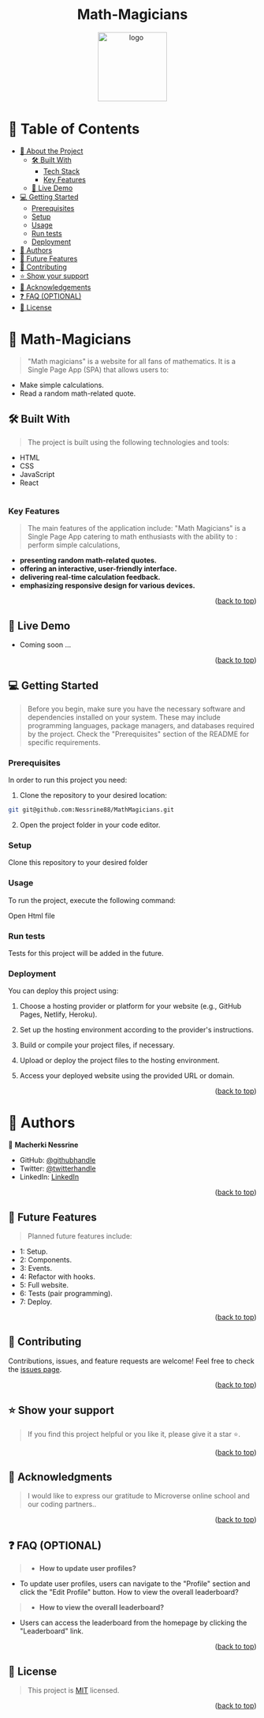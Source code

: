 <h1 align ="center" >  Math-Magicians</h1>
<a name="readme-top"></a>


<div align="center">

  <img src="LOGO (2).png" alt="logo" width="140"  height="auto" />
  <br/>
</div>

<!-- TABLE OF CONTENTS -->

# 📗 Table of Contents

- [📖 About the Project](#about-project)
  - [🛠 Built With](#built-with)
    - [Tech Stack](#tech-stack)
    - [Key Features](#key-features)
  - [🚀 Live Demo](#live-demo)
- [💻 Getting Started](#getting-started)
  - [Prerequisites](#prerequisites)
  - [Setup](#setup)
  - [Usage](#usage)
  - [Run tests](#run-tests)
  - [Deployment](#deployment)
- [👥 Authors](#authors)
- [🔭 Future Features](#future-features)
- [🤝 Contributing](#contributing)
- [⭐️ Show your support](#support)
- [🙏 Acknowledgements](#acknowledgements)
- [❓ FAQ (OPTIONAL)](#faq)
- [📝 License](#license)

<!-- PROJECT DESCRIPTION -->

# 📖 Math-Magicians <a name="about-project"></a>

> "Math magicians" is a website for all fans of mathematics. It is a Single Page App (SPA) that allows users to:

- Make simple calculations.
- Read a random math-related quote.


## 🛠 Built With <a name="built-with"></a>

>The project is built using the following technologies and tools:

- HTML
- CSS
- JavaScript
- React

#


<!-- Features -->

### Key Features <a name="key-features"></a>

> The main features of the application include:
"Math Magicians" is a Single Page App catering to math enthusiasts with the ability to :
perform simple calculations, 
- **presenting random math-related quotes.** 
- **offering an interactive, user-friendly interface.** 
- **delivering real-time calculation feedback.** 
- **emphasizing responsive design for various devices.**

<p align="right">(<a href="#readme-top">back to top</a>)</p>

<!-- LIVE DEMO -->

## 🚀 Live Demo <a name="live-demo"></a>

- Coming soon ...

<p align="right">(<a href="#readme-top">back to top</a>)</p>

<!-- GETTING STARTED -->

## 💻 Getting Started <a name="getting-started"></a>

> Before you begin, make sure you have the necessary software and dependencies installed on your system. These may include programming languages, package managers, and databases required by the project. Check the "Prerequisites" section of the README for specific requirements.

### Prerequisites

In order to run this project you need:

1. Clone the repository to your desired location:
```sh
git git@github.com:Nessrine88/MathMagicians.git
```

2. Open the project folder in your code editor.

### Setup

Clone this repository to your desired folder


### Usage

To run the project, execute the following command:

Open Html file
### Run tests

Tests for this project will be added in the future.

### Deployment

You can deploy this project using:


1. Choose a hosting provider or platform for your website (e.g., GitHub Pages, Netlify, Heroku).

2. Set up the hosting environment according to the provider's instructions.

3. Build or compile your project files, if necessary.

4. Upload or deploy the project files to the hosting environment.

5. Access your deployed website using the provided URL or domain.

<p align="right">(<a href="#readme-top">back to top</a>)</p>

<!-- AUTHORS -->

# 👥 Authors <a name="Nessrine Macherki"></a>

👤 **Macherki Nessrine**
- GitHub: [@githubhandle](https://github.com/Nessrine88)
- Twitter: [@twitterhandle](https://twitter.com/Nessour88)
- LinkedIn: [LinkedIn](https://www.linkedin.com/in/nessrine-macherki-86959196/)

<p align="right">(<a href="#readme-top">back to top</a>)</p>

<!-- FUTURE FEATURES -->

## 🔭 Future Features <a name="future-features"></a>

> Planned future features include:

- 1: Setup.
- 2: Components.
- 3: Events.
- 4: Refactor with hooks.
- 5: Full website.
- 6: Tests (pair programming).
- 7: Deploy.


 
<p align="right">(<a href="#readme-top">back to top</a>)</p>
<!-- CONTRIBUTING -->

## 🤝 Contributing <a name="contributing"></a>

Contributions, issues, and feature requests are welcome! Feel free to check the [issues page](https://github.com/Nessrine88/MathMagicians/issues).

<p align="right">(<a href="#readme-top">back to top</a>)</p>

<!-- SUPPORT -->

## ⭐️ Show your support <a name="support"></a>

> If you find this project helpful or you like it, please give it a star ⭐️. 


<p align="right">(<a href="#readme-top">back to top</a>)</p>

<!-- ACKNOWLEDGEMENTS -->

## 🙏 Acknowledgments <a name="acknowledgements"></a>

> I would like to express our gratitude to Microverse online school and our coding partners..


<p align="right">(<a href="#readme-top">back to top</a>)</p>

<!-- FAQ (optional) -->

## ❓ FAQ (OPTIONAL) <a name="faq"></a>

> - **How to update user profiles?**

  - To update user profiles, users can navigate to the "Profile" section and click the "Edit Profile" button.
How to view the overall leaderboard?

>- **How to view the overall leaderboard?**

  - Users can access the leaderboard from the homepage by clicking the "Leaderboard" link.
  
<p align="right">(<a href="#readme-top">back to top</a>)</p>

<!-- LICENSE -->

## 📝 License <a name="license"></a>

>This project is [MIT](./LICENSE) licensed.

<p align="right">(<a href="#readme-top">back to top</a>)</p>
